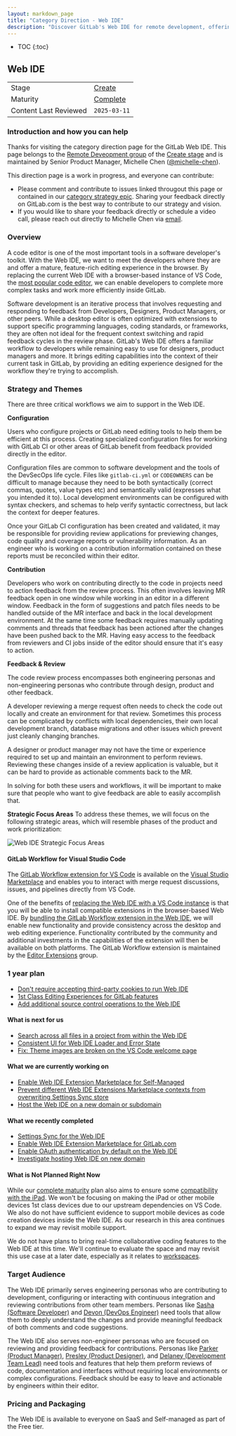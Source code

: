 ```yaml
---
layout: markdown_page
title: "Category Direction - Web IDE"
description: "Discover GitLab's Web IDE for remote development, offering a cloud-based coding environment for seamless collaboration and development from anywhere."
---
```


- TOC
{:toc}

## Web IDE

| | |
| --- | --- |
| Stage | [Create](/direction/create/) |
| Maturity | [Complete](/direction/#maturity) |
| Content Last Reviewed | `2025-03-11` |

### Introduction and how you can help

Thanks for visiting the category direction page for the GitLab Web IDE. This page belongs to the [Remote Deveopment group](https://handbook.gitlab.com/handbook/product/categories/#remote-development-group) of the [Create stage](https://handbook.gitlab.com/handbook/engineering/development/dev/create/) and is maintained by Senior Product Manager, Michelle Chen ([@michelle-chen](https://gitlab.com/michelle-chen)).

This direction page is a work in progress, and everyone can contribute:

- Please comment and contribute to issues linked througout this page or contained in our [category strategy epic](https://gitlab.com/groups/gitlab-org/-/epics/170). Sharing your feedback directly on GitLab.com is the best way to contribute to our strategy and vision.
- If you would like to share your feedback directly or schedule a video call, please reach out directly to Michelle Chen via [email](mailto:mchen@gitlab.com).

### Overview
<!-- Describe your category so that someone who is not familar with the market space can understand what the product does.
-->

A code editor is one of the most important tools in a software developer's toolkit. With the Web IDE, we want to meet the developers where they are and offer a mature, feature-rich editing experience in the browser. By replacing the current Web IDE with a browser-based instance of VS Code, the [most popular code editor](https://insights.stackoverflow.com/survey/2021#section-most-popular-technologies-integrated-development-environment), we can enable developers to complete more complex tasks and work more efficiently inside GitLab.

Software development is an iterative process that involves requesting and responding to feedback from Developers, Designers, Product Managers, or other peers. While a desktop editor is often optimized with extensions to support specific programming languages, coding standards, or frameworks, they are often not ideal for the frequent context switching and rapid feedback cycles in the review phase. GitLab's Web IDE offers a familiar workflow to developers while remaining easy to use for designers, product managers and more. It brings editing capabilities into the context of their current task in GitLab, by providing an editing experience designed for the workflow they're trying to accomplish.

### Strategy and Themes
<!-- Describe your category. Capture the main problems to be solved in market (themes). Describe how you intend to solve these with GitLab (strategy). Provide enough context that someone unfamiliar with the details of the category can understand what is being discussed. -->

There are three critical workflows we aim to support in the Web IDE.

**Configuration**

Users who configure projects or GitLab need editing tools to help them be efficient at this process. Creating specialized configuration files for working with GitLab CI or other areas of GitLab benefit from feedback provided directly in the editor.

Configuration files are common to software development and the tools of the DevSecOps life cycle. Files like `gitlab-ci.yml` or `CODEOWNERS` can be difficult to manage because they need to be both syntactically (correct commas, quotes, value types etc) and semantically valid (expresses what you intended it to). Local development environments can be configured with syntax checkers, and schemas to help verify syntactic correctness, but lack the context for deeper features.

Once your GitLab CI configuration has been created and validated, it may be responsible for providing review applications for previewing changes, code quality and coverage reports or vulnerability information. As an engineer who is working on a contribution information contained on these reports must be reconciled within their editor.

**Contribution**

Developers who work on contributing directly to the code in projects need to action feedback from the review process. This often involves leaving MR feedback open in one window while working in an editor in a different window. Feedback in the form of suggestions and patch files needs to be handled outside of the MR interface and back in the local development environment. At the same time some feedback requires manually updating comments and threads that feedback has been actioned after the changes have been pushed back to the MR. Having easy access to the feedback from reviewers and CI jobs inside of the editor should ensure that it's easy to action.

**Feedback & Review**

The code review process encompasses both engineering personas and non-engineering personas who contribute through design, product and other feedback.

A developer reviewing a merge request often needs to check the code out locally and create an environment for that review. Sometimes this process can be complicated by conflicts with local dependencies, their own local development branch, database migrations and other issues which prevent just cleanly changing branches.

A designer or product manager may not have the time or experience required to set up and maintain an environment to perform reviews. Reviewing these changes inside of a review application is valuable, but it can be hard to provide as actionable comments back to the MR.

In solving for both these users and workflows, it will be important to make sure that people who want to give feedback are able to easily accomplish that.

**Strategic Focus Areas**
To address these themes, we will focus on the following strategic areas, which will resemble phases of the product and work prioritization:

![Web IDE Strategic Focus Areas](../../../images/remote_development/webide-strategic-areas.png)

#### GitLab Workflow for Visual Studio Code

The [GitLab Workflow extension for VS Code](https://docs.gitlab.com/ee/editor_extensions/visual_studio_code/) is available on the [Visual Studio Marketplace](https://marketplace.visualstudio.com/items?itemName=GitLab.gitlab-workflow) and enables you to interact with merge request discussions, issues, and pipelines directly from VS Code.

One of the benefits of [replacing the Web IDE with a VS Code instance](https://gitlab.com/groups/gitlab-org/-/epics/7683) is that you will be able to install compatible extensions in the browser-based Web IDE. By [bundling the GitLab Workflow extension in the Web IDE](https://gitlab.com/gitlab-org/gitlab/-/issues/355054), we will enable new functionality and provide consistency across the desktop and web editing experience. Functionality contributed by the community and additional investments in the capabilities of the extension will then be available on both platforms. The GitLab Workflow extension is maintained by the [Editor Extensions](/direction/create/editor_extensions/) group.

### 1 year plan
<!--
1 year plan for what we will be working on linked to up-to-date epics. This section will be most similar to a "road-map". Items in this section should be linked to issues or epics that are up to date. Indicate relative priority of initiatives in this section so that the audience understands the sequence in which you intend to work on them.
 -->

- [Don't require accepting third-party cookies to run Web IDE](https://gitlab.com/gitlab-org/gitlab-web-ide/-/issues/270)
- [1st Class Editing Experiences for GitLab features](https://gitlab.com/groups/gitlab-org/-/epics/2707)
- [Add additional source control operations to the Web IDE](https://gitlab.com/groups/gitlab-org/-/epics/11142)

#### What is next for us
<!-- This is a 3 month look ahead for the next iteration that you have planned for the category. This section must provide links to issues or
or to [epics](https://handbook.gitlab.com/handbook/product/product-processes/#epics-for-a-single-iteration) that are scoped to a single iteration. Please do not link to epics encompass a vision that is a longer horizon and don't lay out an iteration plan. -->

- [Search across all files in a project from within the Web IDE](https://gitlab.com/groups/gitlab-org/-/epics/9466)
- [Consistent UI for Web IDE Loader and Error State](https://gitlab.com/groups/gitlab-org/-/epics/14944)
- [Fix: Theme images are broken on the VS Code welcome page](https://gitlab.com/groups/gitlab-org/-/epics/14997)

#### What we are currently working on
<!-- Scoped to the current month. This section can contain the items that you choose to highlight on the kickoff call. Only link to issues, not Epics.  -->

- [Enable Web IDE Extension Marketplace for Self-Managed](https://gitlab.com/groups/gitlab-org/-/epics/11770)
- [Prevent different Web IDE Extensions Marketplace contexts from overwriting Settings Sync store](https://gitlab.com/groups/gitlab-org/-/epics/15216)
- [Host the Web IDE on a new domain or subdomain](https://gitlab.com/groups/gitlab-org/-/epics/11972)


#### What we recently completed
<!-- Lookback limited to 3 months. Link to the relevant issues or release post items. -->

- [Settings Sync for the Web IDE](https://gitlab.com/groups/gitlab-org/-/epics/11147)
- [Enable Web IDE Extension Marketplace for GitLab.com](https://gitlab.com/groups/gitlab-org/-/epics/11769)
- [Enable OAuth authentication by default on the Web IDE](https://gitlab.com/groups/gitlab-org/-/epics/14941)
- [Investigate hosting Web IDE on new domain](https://gitlab.com/gitlab-org/gitlab/-/issues/464082)


#### What is Not Planned Right Now
<!--  Often it's just as important to talk about what you're not doing as it is to
discuss what you are. This section should include items that people might hope or think
we are working on as part of the category, but aren't, and it should help them understand why that's the case.
Also, thinking through these items can often help you catch something that you should
in fact do. We should limit this to a few items that are at a high enough level so
someone with not a lot of detailed information about the product can understand -->

While our [complete maturity](/direction/create/remote_development/web_ide/#maturity) plan also aims to ensure some [compatibility with the iPad](https://gitlab.com/groups/gitlab-org/-/epics/756). We won't be focusing on making the iPad or other mobile devices 1st class devices due to our upstream dependencies on VS Code. We also do not have sufficient evidence to support mobile devices as code creation devices inside the Web IDE. As our research in this area continues to expand we may revisit mobile support.

We do not have plans to bring real-time collaborative coding features to the Web IDE at this time. We'll continue to evaluate the space and may revisit this use case at a later date, especially as it relates to [workspaces](/direction/create/remote_development/workspaces/).

### Target Audience
<!--
List the personas (https://handbook.gitlab.com/handbook/marketing/strategic-marketing/roles-personas#user-personas) involved in this category.

Look for differences in user's goals or uses that would affect their use of the product. Separate users and customers into different types based on those differences that make a difference.
-->

The Web IDE primarily serves engineering personas who are contributing to development, configuring or interacting with continuous integration and reviewing contributions from other team members. Personas like [Sasha (Software Developer)](https://handbook.gitlab.com/handbook/product/personas/#sasha-software-developer) and [Devon (DevOps Engineer)](https://handbook.gitlab.com/handbook/product/personas/#devon-devops-engineer) need tools that allow them to deeply understand the changes and provide meaningful feedback of both comments and code suggestions.

The Web IDE also serves non-engineer personas who are focused on reviewing and providing feedback for contributions. Personas like [Parker (Product Manager)](https://handbook.gitlab.com/handbook/product/personas/#parker-product-manager), [Presley (Product Designer)](https://handbook.gitlab.com/handbook/product/personas/#presley-product-designer), and [Delaney (Development Team Lead)](https://handbook.gitlab.com/handbook/product/personas/#delaney-development-team-lead) need tools and features that help them preform reviews of code, documentation and interfaces without requiring local environments or complex configurations. Feedback should be easy to leave and actionable by engineers within their editor.

### Pricing and Packaging

The Web IDE is available to everyone on SaaS and Self-managed as part of the Free tier.

